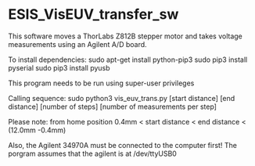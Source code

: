 # ESIS_VisEUV_transfer_sw
This software moves a ThorLabs Z812B stepper motor and takes voltage measurements using an Agilent A/D board.

To install dependencies:
sudo apt-get install python-pip3
sudo pip3 install pyserial
sudo pip3 install pyusb

This program needs to be run using super-user privileges

Calling sequence:
sudo python3 vis_euv_trans.py [start distance] [end distance] [number of steps] [number of measurements per step]

Please note: from home position
0.4mm < start distance < end distance < (12.0mm -0.4mm)

Also, the Agilent 34970A must be connected to the computer first! The porgram assumes that the agilent is at /dev/ttyUSB0
